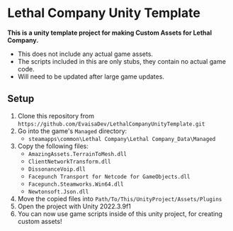 

# Lethal Company Unity Template
**This is a unity template project for making Custom Assets for Lethal Company.**

- This does not include any actual game assets.
- The scripts included in this are only stubs, they contain no actual game code.
- Will need to be updated after large game updates.

## Setup

1. Clone this repository from `https://github.com/EvaisaDev/LethalCompanyUnityTemplate.git`
2. Go into the game's `Managed` directory:
	- `steamapps\common\Lethal Company\Lethal Company_Data\Managed`
3. Copy the following files:
	- `AmazingAssets.TerrainToMesh.dll`
	- `ClientNetworkTransform.dll`
	- `DissonanceVoip.dll`
	- `Facepunch Transport for Netcode for GameObjects.dll`
	- `Facepunch.Steamworks.Win64.dll`
	- `Newtonsoft.Json.dll`
4. Move the copied files into `Path/To/This/UnityProject/Assets/Plugins`
5. Open the project with Unity 2022.3.9f1
6. You can now use game scripts inside of this unity project, for creating custom assets!
